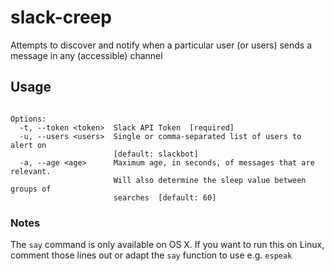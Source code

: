 # slack-creep
Attempts to discover and notify when a particular user (or users) sends
a message in any (accessible) channel

## Usage
```Usage: slack-creep.py [OPTIONS]

Options:
  -t, --token <token>  Slack API Token  [required]
  -u, --users <users>  Single or comma-separated list of users to alert on
                       [default: slackbot]
  -a, --age <age>      Maximum age, in seconds, of messages that are relevant.
                       Will also determine the sleep value between groups of
                       searches  [default: 60]
```

### Notes
The `say` command is only available on OS X. If you want to run this on
Linux, comment those lines out or adapt the `say` function to use e.g.
`espeak`